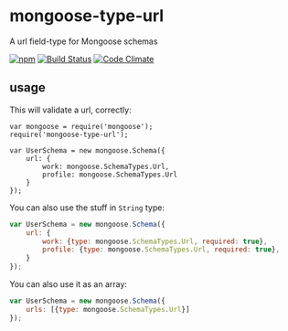 # mongoose-type-url

A url field-type for Mongoose schemas

[![npm](https://www.npmjs.com/package/mongoose-type-url)](https://nodei.co/npm/mongoose-type-url.png)
[![Build Status](https://travis-ci.org/konsumer/mongoose-type-url.svg?branch=master)](https://travis-ci.org/konsumer/mongoose-type-url)
[![Code Climate](https://codeclimate.com/github/konsumer/mongoose-type-url/badges/gpa.svg)](https://codeclimate.com/github/konsumer/mongoose-type-url)

## usage

This will validate a url, correctly:

```
var mongoose = require('mongoose');
require('mongoose-type-url');

var UserSchema = new mongoose.Schema({
    url: {
        work: mongoose.SchemaTypes.Url,
        profile: mongoose.SchemaTypes.Url
    }
});
```

You can also use the stuff in `String` type:

```javascript
var UserSchema = new mongoose.Schema({
    url: {
        work: {type: mongoose.SchemaTypes.Url, required: true},
        profile: {type: mongoose.SchemaTypes.Url, required: true},
    }
});
```

You can also use it as an array:


```javascript
var UserSchema = new mongoose.Schema({
    urls: [{type: mongoose.SchemaTypes.Url}]
});
```
